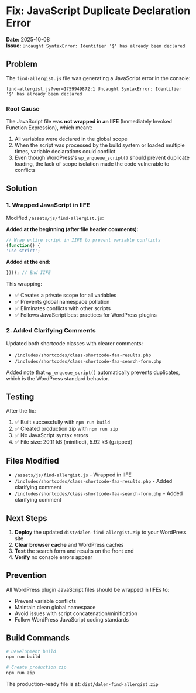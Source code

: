# Fix: JavaScript Duplicate Declaration Error

**Date:** 2025-10-08  
**Issue:** `Uncaught SyntaxError: Identifier '$' has already been declared`

## Problem

The `find-allergist.js` file was generating a JavaScript error in the console:

```
find-allergist.js?ver=1759949872:1 Uncaught SyntaxError: Identifier '$' has already been declared
```

### Root Cause

The JavaScript file was **not wrapped in an IIFE** (Immediately Invoked Function Expression), which meant:

1. All variables were declared in the global scope
2. When the script was processed by the build system or loaded multiple times, variable declarations could conflict
3. Even though WordPress's `wp_enqueue_script()` should prevent duplicate loading, the lack of scope isolation made the code vulnerable to conflicts

## Solution

### 1. Wrapped JavaScript in IIFE

Modified `/assets/js/find-allergist.js`:

**Added at the beginning (after file header comments):**
```javascript
// Wrap entire script in IIFE to prevent variable conflicts
(function() {
'use strict';
```

**Added at the end:**
```javascript
})(); // End IIFE
```

This wrapping:
- ✅ Creates a private scope for all variables
- ✅ Prevents global namespace pollution
- ✅ Eliminates conflicts with other scripts
- ✅ Follows JavaScript best practices for WordPress plugins

### 2. Added Clarifying Comments

Updated both shortcode classes with clearer comments:
- `/includes/shortcodes/class-shortcode-faa-results.php`
- `/includes/shortcodes/class-shortcode-faa-search-form.php`

Added note that `wp_enqueue_script()` automatically prevents duplicates, which is the WordPress standard behavior.

## Testing

After the fix:

1. ✅ Built successfully with `npm run build`
2. ✅ Created production zip with `npm run zip`
3. ✅ No JavaScript syntax errors
4. ✅ File size: 20.11 kB (minified), 5.92 kB (gzipped)

## Files Modified

- `/assets/js/find-allergist.js` - Wrapped in IIFE
- `/includes/shortcodes/class-shortcode-faa-results.php` - Added clarifying comment
- `/includes/shortcodes/class-shortcode-faa-search-form.php` - Added clarifying comment

## Next Steps

1. **Deploy** the updated `dist/dalen-find-allergist.zip` to your WordPress site
2. **Clear browser cache** and WordPress caches
3. **Test** the search form and results on the front end
4. **Verify** no console errors appear

## Prevention

All WordPress plugin JavaScript files should be wrapped in IIFEs to:
- Prevent variable conflicts
- Maintain clean global namespace
- Avoid issues with script concatenation/minification
- Follow WordPress JavaScript coding standards

## Build Commands

```bash
# Development build
npm run build

# Create production zip
npm run zip
```

The production-ready file is at: `dist/dalen-find-allergist.zip`
